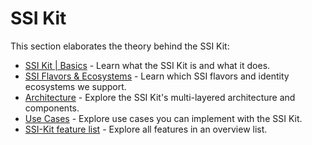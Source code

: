 # SSI Kit

This section elaborates the theory behind the SSI Kit:

* [SSI Kit | Basics](../../ssi-kit/ssi-kit-or-basics/) - Learn what the SSI Kit is and what it does.
* [SSI Flavors & Ecosystems](tech-stack/) - Learn which SSI flavors and identity ecosystems we support.
* [Architecture](architecture/) - Explore the SSI Kit's multi-layered architecture and components.
* [Use Cases](use-cases.md) - Explore use cases you can implement with the SSI Kit.
* [SSI-Kit feature list](https://walt-id.notion.site/Features-by-Product-aab646e46a744a7d84a6b8fd6b7066ac) - Explore all features in an overview list.

